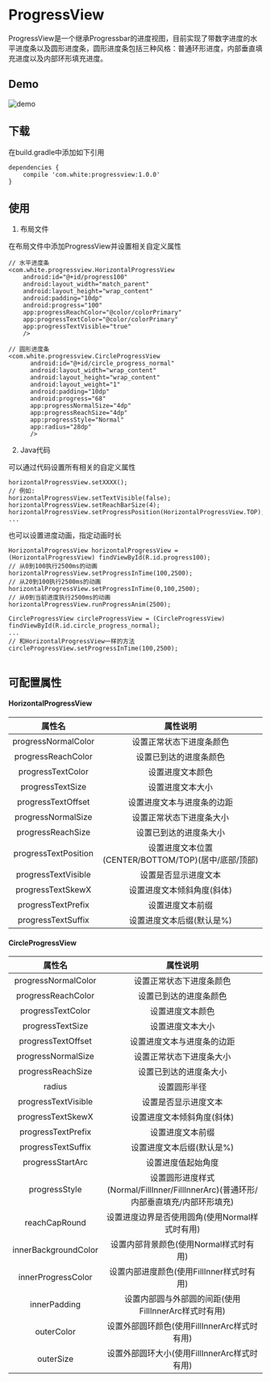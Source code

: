 # ProgressView

ProgressView是一个继承Progressbar的进度视图，目前实现了带数字进度的水平进度条以及圆形进度条，圆形进度条包括三种风格：普通环形进度，内部垂直填充进度以及内部环形填充进度。

## Demo
![demo](https://github.com/WhiteDG/ProgressView/blob/master/screenshot/demo.gif)


## 下载

在build.gradle中添加如下引用
```
dependencies {
    compile 'com.white:progressview:1.0.0'
}
```

## 使用

1. 布局文件

在布局文件中添加ProgressView并设置相关自定义属性
```
// 水平进度条
<com.white.progressview.HorizontalProgressView
    android:id="@+id/progress100"
    android:layout_width="match_parent"
    android:layout_height="wrap_content"
    android:padding="10dp"
    android:progress="100"
    app:progressReachColor="@color/colorPrimary"
    app:progressTextColor="@color/colorPrimary"
    app:progressTextVisible="true"
    />
    
// 圆形进度条
<com.white.progressview.CircleProgressView
      android:id="@+id/circle_progress_normal"
      android:layout_width="wrap_content"
      android:layout_height="wrap_content"
      android:layout_weight="1"
      android:padding="10dp"
      android:progress="68"
      app:progressNormalSize="4dp"
      app:progressReachSize="4dp"
      app:progressStyle="Normal"
      app:radius="28dp"
      />
```
2. Java代码

可以通过代码设置所有相关的自定义属性
```
horizontalProgressView.setXXXX();
// 例如:
horizontalProgressView.setTextVisible(false);
horizontalProgressView.setReachBarSize(4);
horizontalProgressView.setProgressPosition(HorizontalProgressView.TOP);
...
```
也可以设置进度动画，指定动画时长
```
HorizontalProgressView horizontalProgressView = (HorizontalProgressView) findViewById(R.id.progress100);
// 从0到100执行2500ms的动画 
horizontalProgressView.setProgressInTime(100,2500);
// 从20到100执行2500ms的动画 
horizontalProgressView.setProgressInTime(0,100,2500);
// 从0到当前进度执行2500ms的动画 
horizontalProgressView.runProgressAnim(2500);

CircleProgressView circleProgressView = (CircleProgressView) findViewById(R.id.circle_progress_normal);
...
// 和HorizontalProgressView一样的方法
circleProgressView.setProgressInTime(100,2500);
    
```

## 可配置属性

#### HorizontalProgressView

属性名 | 属性说明
:---:|:---:
progressNormalColor | 设置正常状态下进度条颜色
progressReachColor | 设置已到达的进度条颜色
progressTextColor | 设置进度文本颜色
progressTextSize | 设置进度文本大小
progressTextOffset | 设置进度文本与进度条的边距
progressNormalSize | 设置正常状态下进度条大小
progressReachSize | 设置已到达的进度条大小
progressTextPosition | 设置进度文本位置(CENTER/BOTTOM/TOP)(居中/底部/顶部)
progressTextVisible | 设置是否显示进度文本
progressTextSkewX | 设置进度文本倾斜角度(斜体)
progressTextPrefix | 设置进度文本前缀
progressTextSuffix | 设置进度文本后缀(默认是%)
#### CircleProgressView

属性名 | 属性说明
:---:|:---:
progressNormalColor | 设置正常状态下进度条颜色
progressReachColor | 设置已到达的进度条颜色
progressTextColor | 设置进度文本颜色
progressTextSize | 设置进度文本大小
progressTextOffset | 设置进度文本与进度条的边距
progressNormalSize | 设置正常状态下进度条大小
progressReachSize | 设置已到达的进度条大小
radius | 设置圆形半径
progressTextVisible | 设置是否显示进度文本
progressTextSkewX | 设置进度文本倾斜角度(斜体)
progressTextPrefix | 设置进度文本前缀
progressTextSuffix | 设置进度文本后缀(默认是%)
progressStartArc | 设置进度值起始角度
progressStyle | 设置圆形进度样式(Normal/FillInner/FillInnerArc)(普通环形/内部垂直填充/内部环形填充)
reachCapRound | 设置进度边界是否使用圆角(使用Normal样式时有用)
innerBackgroundColor | 设置内部背景颜色(使用Normal样式时有用)
innerProgressColor | 设置内部进度颜色(使用FillInner样式时有用)
innerPadding | 设置内部圆与外部圆的间距(使用FillInnerArc样式时有用)
outerColor | 设置外部圆环颜色(使用FillInnerArc样式时有用)
outerSize | 设置外部圆环大小(使用FillInnerArc样式时有用)

